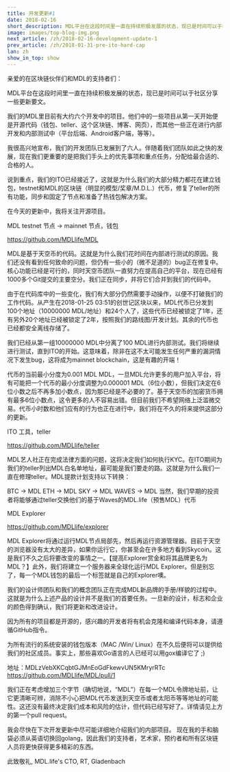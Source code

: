 ```yaml
---
title: 开发更新#1
date: 2018-02-16
short_description: MDL平台在这段时间里一直在持续积极发展的状态，现已是时间可以于社区分享一些更新要文。
image: images/top-blog-img.png
next_article: /zh/2018-02-16-development-update-1
prev_article: /zh/2018-01-31-pre-ito-hard-cap
lan: zh
show_in_top: show
---
```




亲爱的在区块链伙伴们和MDL的支持者们：

MDL平台在这段时间里一直在持续积极发展的状态，现已是时间可以于社区分享一些更新要文。

我们的MDL里目前有大约六个开发中的项目。他们中的一些项目从第一天开始便是开源代码（钱包、teller、这个区块链、博客、网页），而其他一些正在进行内部开发和内部测试中（平台后端、Android客户端，等等）。

我很高兴地宣布，我们的开发团队已发展到了六人。伴随着我们团队如此之快的发展，现在我们更重要的是把我们手头上的优先事项和重点任务，分配给最合适的、合格的人。

说到重点，我们的ITO已经接近了，这就是为什么我们的大部分精力都花在建立钱包，testnet和MDL的区块链（明显的模型/奖章/M.D.L.）代币，修复了teller的所有功能，同步和固定了节点和准备了热钱包解决方案。

在今天的更新中，我将关注开源项目。

MDL testnet 节点 -> mainnet 节点，钱包

https://github.com/MDLlife/MDL

MDL是基于天空币的代码。这就是为什么我们花时间在内部进行测试的原因。我们还没有看到任何致命的问题，但仍有一些小的（微不足道的）bug正在修复中。核心功能已经是可行的，同时天空币团队一直努力在提高自己的平台，现在已经有1000多个Git提交的主要空分。我们正在同步，并将它们合并到我们的代码中。

由于在代码库中的一些变化，我们有大部分仍然需要手动操作，以便不打破我们的工作代码。从产生在2018-01-25 03:51的创世记区块以来，MDL代币已分发到100个地址（10000000 MDL/地址）和24个人了，这些代币已经被锁定了1年，还有另外20个地址已经被锁定了2年，按照我们的路线图/开发计划。其余的代币也已经都安全离线存储了。

我们已经从第一组10000000 MDL中分离了100 MDL进行内部测试。我们将继续进行测试，直到ITO的开始。这意味着，除非在这不太可能发生任何严重的漏洞情况下发生bug，这将成为mainnet blockchain，这是有趣的开端！

代币的当前最小分度为0.001 MDL MDL，一旦MDL允许更多的用户加入平台，将有可能把一个代币的最小分度调整为0.000001 MDL（6位小数），但我们决定在6位小数之后不再多加小数点，因为那已经是不必要的了。基于天空币的加密货币拥有最多6位小数点，这令更多的人不容易出错。但目前我们不希望网络上泛滥微交易。代币小时数和他们应有的行为也正在进行中，我们将在不久的将来提供这部分的更新。

ITO 工具，teller

https://github.com/MDLlife/teller

MDL艺人社正在完成法律方面的问题，这将决定我们如何执行KYC。在ITO期间为我们的teller列出MDL白名单地址，最可能是我们要走的路。这就是为什么我们一直在修理teller。MDL提款计划支持以下转换：

BTC -> MDL
ETH -> MDL
SKY -> MDL
WAVES -> MDL
当然，我们早期的投资者将能够通过teller交换他们的基于Waves的MDL.life（预售MDL）代币

MDL Explorer

https://github.com/MDLlife/explorer

MDL Explorer将通过运行MDL节点局部先，然后再运行资源管理器。目前于天空的浏览器没有太大的差异，如果你运行它，你甚至会在许多地方看到Skycoin。这是我们不久之后将要改变的事情之一。【提高Explorer赏金和将其品牌更名为MDL？】此外，我们将建立一个服务器来全球化运行MDL Explorer。但是别忘了，每一个MDL钱包的最后一个标签就是自己的Explorer噢。

我们的设计师团队和我们的概念团队正在完成MDL新品牌的手册/样貌的过程中。这就是为什么上述产品的设计并不是我们的首要任务。一旦新的设计，标志和企业的颜色得到确认，我们将更新和改进设计。

因为所有的项目都是开源的，感兴趣的开发者将有机会克隆和编译代码本身，请遵循GitHub指令。

为所有流行的系统安装的钱包版本（MAC /Win/ Linux）在不久后便将可以提供给我们的社区成员。事实上，那些喜欢Go语言的人已经可以用gox编译它了 ;)

地址：MDLzVebXKCqbtGJMnEoGdFkewvUN5KMryrRTc https://github.com/MDLlife/MDL/pull/1

我们正在考虑增加三个字节（确切地说，“MDL”）在每一个MDL令牌地址前，让它更清晰可辨，消除不小心把MDL代币发送到天空币或者太阳币等等地址的可能性。这还没有最终决定我们成本和风险的估计，但代码已经写好了。详情请见上方的第一个pull request。

我会尽快在下次开发更新中尽可能详细地介绍我们的内部项目。
现在我的手和脑袋必须从英语切换回golang，因此我们的支持者，艺术家，预约者和所有区块链人员将更快获得更多精彩的东西。

此致敬礼, MDL.life's CTO, RT, Gladenbach

